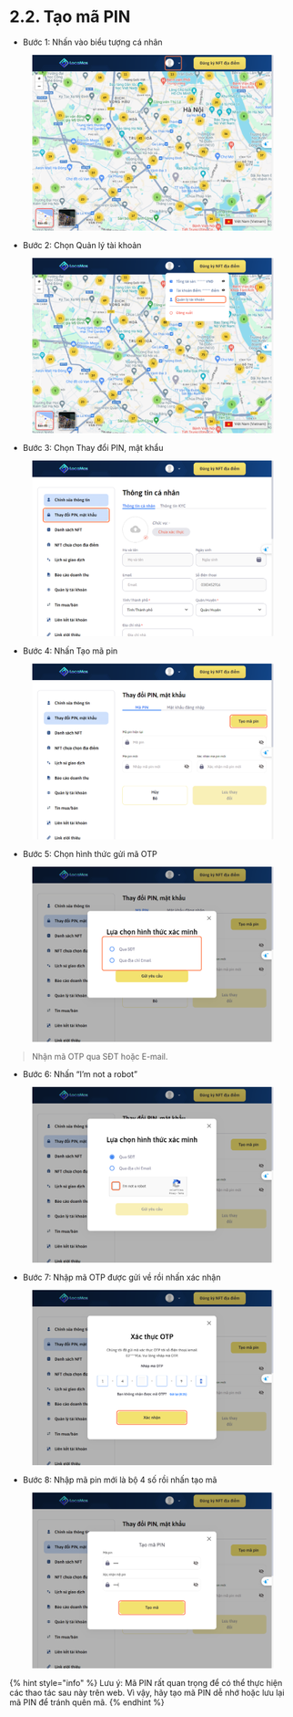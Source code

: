 # 2.2. Tạo mã PIN

* Bước 1: Nhấn vào biểu tượng cá nhân

<figure><img src="../../../.gitbook/assets/image (23).png" alt=""><figcaption></figcaption></figure>

* Bước 2: Chọn Quản lý tài khoản

<figure><img src="../../../.gitbook/assets/image (24).png" alt=""><figcaption></figcaption></figure>

* Bước 3: Chọn Thay đổi PIN, mật khẩu

<figure><img src="../../../.gitbook/assets/image (25).png" alt=""><figcaption></figcaption></figure>

* Bước 4: Nhấn Tạo mã pin

<figure><img src="../../../.gitbook/assets/image (26).png" alt=""><figcaption></figcaption></figure>

* Bước 5: Chọn hình thức gửi mã OTP

<figure><img src="../../../.gitbook/assets/image (27).png" alt=""><figcaption></figcaption></figure>

> Nhận mã OTP qua SĐT hoặc E-mail.

* Bước 6: Nhấn “I’m not a robot”

<figure><img src="../../../.gitbook/assets/image (28).png" alt=""><figcaption></figcaption></figure>

* Bước 7: Nhập mã OTP được gửi về rồi nhấn xác nhận

<figure><img src="../../../.gitbook/assets/image (29).png" alt=""><figcaption></figcaption></figure>

* Bước 8: Nhập mã pin mới là bộ 4 số rồi nhấn tạo mã

<figure><img src="../../../.gitbook/assets/image (30).png" alt=""><figcaption></figcaption></figure>

{% hint style="info" %}
Lưu ý: Mã PIN rất quan trọng để có thể thực hiện các thao tác sau này trên web. Vì vậy, hãy tạo mã PIN dễ nhớ hoặc lưu lại mã PIN để tránh quên mã.
{% endhint %}

